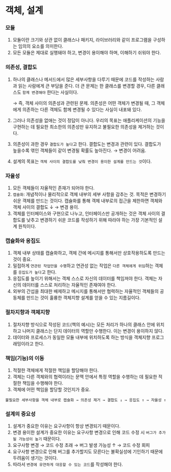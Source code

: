 # 객체, 설계

### 모듈

1. 모듈이란 크기와 상관 없이 클래스나 패키지, 라이브러리와 같이 프로그램을 구성하는 임의의 요소를 의미한다.
2. 모든 모듈은 제대로 실행돼야 하고, 변경이 용이해야 하며, 이해하기 쉬워야 한다.

### 의존성, 결합도

1. 하나의 클래스나 메서드에서 많은 세부사항을 다루기 때문에 코드를 작성하는 사람과 읽는 사람에게 큰 부담을 준다. 더 큰 문제는 한 클래스를 변경할 경우, 다른 클래스도 `함께 변경해야` 한다는 사실이다.
    
    → 즉, 객체 사이의 의존성과 관련된 문제. 의존성은 어떤 객체가 변경될 때, 그 객체에게 의존하는 다른 객체도 함께 변경될 수 있다는 사실이 내포돼 있다.
    
2. 그러나 의존성을 없애는 것이 정답이 아니다. 우리의 목표는 애플리케이션의 기능을 구현하는 데 필요한 최소한의 의존성만 유지하고 불필요한 의존성을 제거하는 것이다.
3. 의존성이 과한 경우 `결합도가 높다`고 한다. 결합도는 변경과 관련이 있다. 결합도가 높을수록  엮인 객체들이 같이 변경될 확률도 높아진다. → 변경이 어려움. 
4. 설계의 목표는 `객체 사이의 결합도를 낮춰 변경이 용이한 설계를 만드는 것`이다. 

### 자율성

1. 모든 객체들이 자율적인 존재가 되어야 한다.
2. `캡슐화`: 개념적이나 물리적으로 객체 내부의 세부 사항을 감추는 것. 목적은 변경하기 쉬운 객체를 만드는 것이다. 캡슐화를 통해 객체 내부로의 접근을 제한하면 객체와 객체 사이의 결합도 ↓ → 변경 용이.
3. 객체를 인터페이스와 구현으로 나누고, 인터페이스만 공개하는 것은 객체 사이의 결합도를 낮추고 변경하기 쉬운 코드를 작성하기 위해 따라야 하는 가장 기본적인 설계 원칙이다.

### 캡슐화와 응집도

1. 객체 내부 상태를 캡슐화하고, 객체 간에 메시지를 통해서만 상호작용하도록 만드는 것이 중요.
2. 밀접하게 `연관된 작업만을 수행`하고 연관성 없는 작업은 `다른 객체에게 위임`하는 객체를 `응집도가 높다`고 한다.
3. 응집도를 높이기 위해서는 객체 스스로 자신의 데이터를 책임져야 한다. 객체는 자신의 데이터를 스스로 처리하는 자율적인 존재여야 한다.
4. 외부의 간섭을 최대한 배제하고 메시지를 통해서만 협력하는 자율적인 객체들의 공동체를 만드는 것이 훌륭한 객체지향 설계를 얻을 수 있는 지름길이다.

### 절차지향과 객체지향

1. 절차지향 방식으로 작성된 코드(책의 예시)는 모든 처리가 하나의 클래스 안에 위치하고 나머지 클래스는 단지 데이터의 역할만 수행한다. 이는 변경이 용이하지 않다. 
2. 데이터와 프로세스가 동일한 모듈 내부에 위치하도록 하는 방식을 객체지향 프로그래밍이라고 한다.

### 책임(기능)의 이동

1. 적절한 객체에게 적절한 책임을 할당해야 한다.
2. 객체는 다른 객체와의 협력이라는 문맥 안에서 특정 역할을 수행하는 데 필요한 적절한 책임을 수행해야 한다.
3. 객체에 어떤 책임을 할당할 것인지가 중요.

```
불필요한 세부사항을 객체 내부로 캡슐화 → 의존성 제거 → 결합도 ↓ → 응집도 ↑ → 자율성 ↑
```

### 설계의 중요성

1. 설계가 중요한 이유는 요구사항이 항상 변경되기 때문이다.
2. 변경 용이한 설계가 중요한 이유는 요구사항 변경으로 인해 코드 수정 시 `버그가 추가될 가능성이 높기` 때문이다.  
3. 요구사항 변경 → 코드 수정 초래 → 버그 발생 가능성 ↑ → 코드 수정 회피 
4. 요구사항 변경으로 인해 버그를 추가할지도 모른다는 불확실성에 기인하기 때문에 두려움이 생기는 것이다.
5. 따라서 `변경에 유연하게 대응할 수 있는 코드`를 작성해야 한다.
